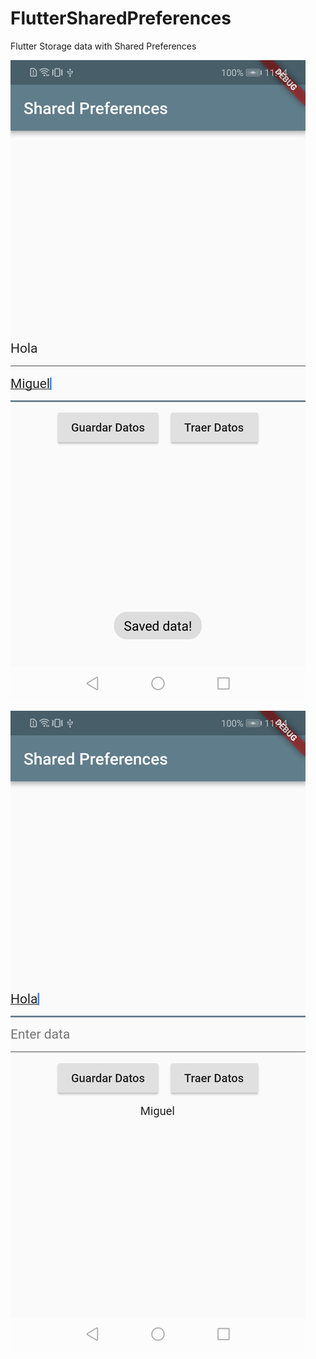 # FlutterSharedPreferences
Flutter Storage data with Shared Preferences

<img src="https://raw.githubusercontent.com/Arcangel1994/FlutterSharedPreferences/master/assets/screenshot/Screenshot_20190219-114416.jpg" /> <br> 

<img src="https://raw.githubusercontent.com/Arcangel1994/FlutterSharedPreferences/master/assets/screenshot/Screenshot_20190219-114440.jpg" />
